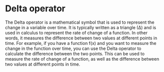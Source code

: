# Delta operator

The Delta operator is a mathematical symbol that is used to represent the change in a variable over time. It is typically written as a triangle (∆) and is used in calculus to represent the rate of change of a function. In other words, it measures the difference between two values at different points in time. For example, if you have a function f(x) and you want to measure the change in the function over time, you can use the Delta operator to calculate the difference between the two points. This can be used to measure the rate of change of a function, as well as the difference between two values at different points in time.
